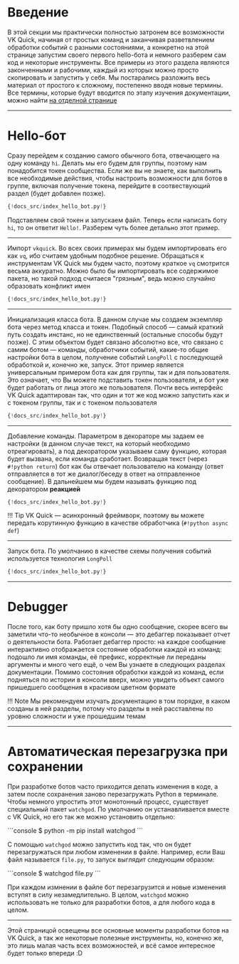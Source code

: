 # Введение
В этой секции мы практически полностью затронем все возможности VK Quick, начиная от простых команд и заканчивая разветвлением обработки событий с разными состояниями, а конкретно на этой странице запустим своего первого hello-бота и немного разберем сам код и некоторые инструменты. Все примеры из этого раздела являются законченными и рабочими, каждый из которых можно просто скопировать и запустить у себя. Мы постарались разложить весь материал от простого к сложному, постепенно вводя новые термины. Все термины, которые будут вводится по этапу изучения документации, можно найти [на отделной странице](../terminologies)

***

# Hello-бот
Сразу перейдем к созданию самого обычного бота, отвечающего на одну команду `hi`. Делать мы его будем для группы, поэтому нам понадобится токен сообщества. Если же вы не знаете, как выполнить все необходимые действия, чтобы настроить возможности для ботов в группе, включая получение токена, перейдите в соотвествующий раздел (будет добавлен позже).

```python
{!docs_src/index_hello_bot.py!}
```

Подставляем свой токен и запускаем файл. Теперь если написать боту `hi`, то он ответит `Hello!`. Разберем чуть более детально этот пример.

***

Импорт `vkquick`. Во всех своих примерах мы будем импортировать его как `vq`, ибо считаем удобным подобное решение. Обращаться к инструментам VK Quick мы будем часто, поэтому краткое `vq` смотрится весьма аккуратно. Можно было бы импортировать все содержимое пакета, но такой подход считаеся "грязным", ведь можно случайно образовать конфликт имен

```python hl_lines="1"
{!docs_src/index_hello_bot.py!}
```

***

Инициализация класса бота. В данном случае мы создаем экземпляр бота через метод класса и токен. Подобный способ — самый краткий путь создать инстанс, но не единственный (остальные способы будут позже). С этим объектом будет связано абсолютно все, что связано с самим ботом — команды, обработчики событий, какие-то общие настройки бота в целом, получение событий `LongPoll` с последующей обработкой и, конечно же, запуск. Этот пример является универсальным примером бота как для группы, так и для пользователя. Это означает, что Вы можете подставить токен пользователя, и бот уже будет работать от лица этого же пользователя. Почти весь интерфейс VK Quick адаптирован так, что один и тот же код можно запустить как и с токеном группы, так и с токеном пользователя

```python hl_lines="4"
{!docs_src/index_hello_bot.py!}
```

***

Добавление команды. Параметром в декораторе мы задаем ее настройки (в данном случае текст, на который необходимо отреагировать), а под декоратором указываем саму функцию, которая будет вызвана, если команда сработает. Возвращая текст (через `#!python return`) бот как бы отвечает пользователю на команду (ответ отправляется в тот же диалог/беседу в ответ на отправленное сообщение). В дальнейшем мы будем называть функцию под декоратором __реакцией__

```python hl_lines="7-9"
{!docs_src/index_hello_bot.py!}
```

!!! Tip
    VK Quick — асинхронный фреймворк, поэтому вы можете передать корутинную функцию в качестве обработчика (`#!python async def`)

***
Запуск бота. По умолчанию в качестве схемы получения событий используется технология `LongPoll`
```python hl_lines="12"
{!docs_src/index_hello_bot.py!}
```

***

# Debugger
После того, как боту пришло хотя бы одно сообщение, скорее всего вы заметили что-то необычное в консоли —
это дебаггер показывает отчет о деятельности бота. Работает дебаггер просто: на каждое сообщение интерактивно отображается состояние обработки каждой из команд: подошло ли имя команды, её префикс, корректные ли переданы аргументы и много чего ещё, о чем Вы узнаете в следующих разделах документации. Помимо состояния обработки каждой из команд, если подняться по истории в консоли вверх, можно увидеть объект самого пришедшего сообщения в красивом цветном формате

!!! Note
    Мы рекомендуем изучать документацию в том порядке, в каком созданы в ней разделы, потому что разделы в ней расставлены по уровню сложности и уже прошедшим темам

***

# Автоматическая перезагрузка при сохранении
При разработке ботов часто приходится делать изменения в коде, а затем после сохранения заново перезагружать Python в терминале. Чтобы немного упростить этот монотонный процесс, существует специальный пакет `watchgod`. По умолчанию он устанавливается вместе с VK Quick, но его так же можно установить отдельно:


<div class="termy">
```console
$ python -m pip install watchgod
```
</div>

С помощью `watchgod` можно запустить код так, что он будет перезагружаться при любом изменении в файле. Например, если Ваш файл называется `file.py`, то запуск выглядит следующим образом:

<div class="termy">
```console
$ watchgod file.py
```
</div>

При каждом измнении в файле бот перезагрузится и новые изменения вступят в силу незамедлительно. В целом, `watchgod` можно использовать не только для разработки ботов, а для любого кода в целом.

***

Этой страницой освещены все основные моменты разработки ботов на VK Quick, а так же некоторые полезные инструменты, но, конечно же, это лишь малая часть всех возможностей, и всё самое интересное будет только впереди :D
